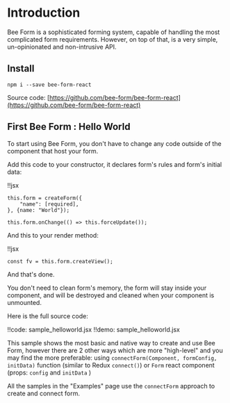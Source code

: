 # Introduction

Bee Form is a sophisticated forming system, capable of handling the most complicated form requirements. However, on top 
of that, is a very simple, un-opinionated and non-intrusive API.


## Install

```
npm i --save bee-form-react
```

Source code: [https://github.com/bee-form/bee-form-react](https://github.com/bee-form/bee-form-react)



## First Bee Form : Hello World

To start using Bee Form, you don't have to change any code outside of the component that host your form.

Add this code to your constructor, it declares form's rules and form's initial data:

!!jsx
```
this.form = createForm({
    "name": [required],
}, {name: "World"});

this.form.onChange(() => this.forceUpdate());
```

And this to your render method:

!!jsx
```
const fv = this.form.createView();
```

And that's done.

You don't need to clean form's memory, the form will stay inside your component, and will be destroyed and cleaned when 
your component is unmounted.

Here is the full source code:

!!code: sample_helloworld.jsx
!!demo: sample_helloworld.jsx

This sample shows the most basic and native way to create and use Bee Form, however there are 2 other ways which are more "high-level" and you may find the more preferable: using `connectForm(Component, formConfig, initData)` function (similar to Redux `connect()`) or `Form` react component (props: `config` and `initData` ) 

All the samples in the "Examples" page use the `connectForm` approach to create and connect form.